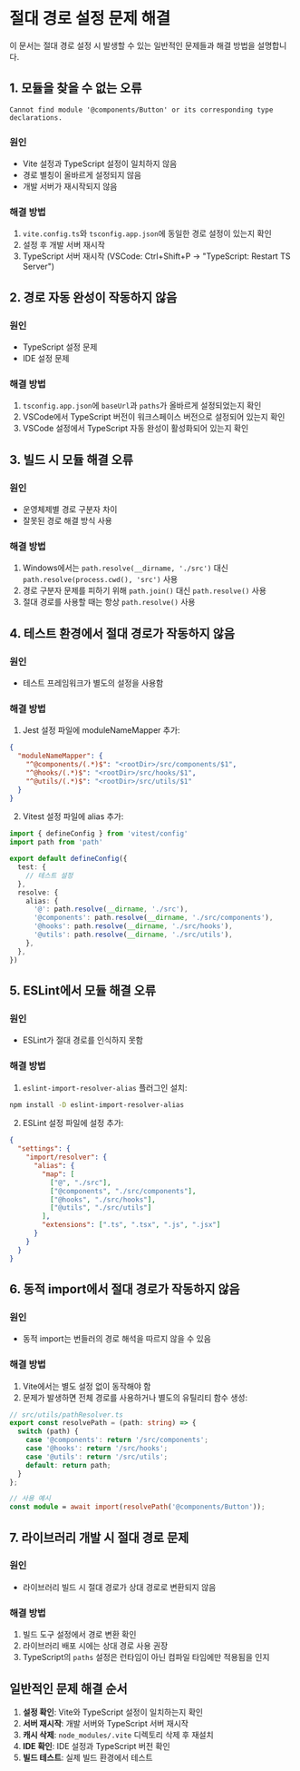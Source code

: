 # 절대 경로 설정 문제 해결

이 문서는 절대 경로 설정 시 발생할 수 있는 일반적인 문제들과 해결 방법을 설명합니다.

## 1. 모듈을 찾을 수 없는 오류

```
Cannot find module '@components/Button' or its corresponding type declarations.
```

### 원인
- Vite 설정과 TypeScript 설정이 일치하지 않음
- 경로 별칭이 올바르게 설정되지 않음
- 개발 서버가 재시작되지 않음

### 해결 방법
1. `vite.config.ts`와 `tsconfig.app.json`에 동일한 경로 설정이 있는지 확인
2. 설정 후 개발 서버 재시작
3. TypeScript 서버 재시작 (VSCode: Ctrl+Shift+P → "TypeScript: Restart TS Server")

## 2. 경로 자동 완성이 작동하지 않음

### 원인
- TypeScript 설정 문제
- IDE 설정 문제

### 해결 방법
1. `tsconfig.app.json`에 `baseUrl`과 `paths`가 올바르게 설정되었는지 확인
2. VSCode에서 TypeScript 버전이 워크스페이스 버전으로 설정되어 있는지 확인
3. VSCode 설정에서 TypeScript 자동 완성이 활성화되어 있는지 확인

## 3. 빌드 시 모듈 해결 오류

### 원인
- 운영체제별 경로 구분자 차이
- 잘못된 경로 해결 방식 사용

### 해결 방법
1. Windows에서는 `path.resolve(__dirname, './src')` 대신 `path.resolve(process.cwd(), 'src')` 사용
2. 경로 구분자 문제를 피하기 위해 `path.join()` 대신 `path.resolve()` 사용
3. 절대 경로를 사용할 때는 항상 `path.resolve()` 사용

## 4. 테스트 환경에서 절대 경로가 작동하지 않음

### 원인
- 테스트 프레임워크가 별도의 설정을 사용함

### 해결 방법
1. Jest 설정 파일에 moduleNameMapper 추가:
```json
{
  "moduleNameMapper": {
    "^@components/(.*)$": "<rootDir>/src/components/$1",
    "^@hooks/(.*)$": "<rootDir>/src/hooks/$1",
    "^@utils/(.*)$": "<rootDir>/src/utils/$1"
  }
}
```

2. Vitest 설정 파일에 alias 추가:
```typescript
import { defineConfig } from 'vitest/config'
import path from 'path'

export default defineConfig({
  test: {
    // 테스트 설정
  },
  resolve: {
    alias: {
      '@': path.resolve(__dirname, './src'),
      '@components': path.resolve(__dirname, './src/components'),
      '@hooks': path.resolve(__dirname, './src/hooks'),
      '@utils': path.resolve(__dirname, './src/utils'),
    },
  },
})
```

## 5. ESLint에서 모듈 해결 오류

### 원인
- ESLint가 절대 경로를 인식하지 못함

### 해결 방법
1. `eslint-import-resolver-alias` 플러그인 설치:
```bash
npm install -D eslint-import-resolver-alias
```

2. ESLint 설정 파일에 설정 추가:
```json
{
  "settings": {
    "import/resolver": {
      "alias": {
        "map": [
          ["@", "./src"],
          ["@components", "./src/components"],
          ["@hooks", "./src/hooks"],
          ["@utils", "./src/utils"]
        ],
        "extensions": [".ts", ".tsx", ".js", ".jsx"]
      }
    }
  }
}
```

## 6. 동적 import에서 절대 경로가 작동하지 않음

### 원인
- 동적 import는 번들러의 경로 해석을 따르지 않을 수 있음

### 해결 방법
1. Vite에서는 별도 설정 없이 동작해야 함
2. 문제가 발생하면 전체 경로를 사용하거나 별도의 유틸리티 함수 생성:
```typescript
// src/utils/pathResolver.ts
export const resolvePath = (path: string) => {
  switch (path) {
    case '@components': return '/src/components';
    case '@hooks': return '/src/hooks';
    case '@utils': return '/src/utils';
    default: return path;
  }
};

// 사용 예시
const module = await import(resolvePath('@components/Button'));
```

## 7. 라이브러리 개발 시 절대 경로 문제

### 원인
- 라이브러리 빌드 시 절대 경로가 상대 경로로 변환되지 않음

### 해결 방법
1. 빌드 도구 설정에서 경로 변환 확인
2. 라이브러리 배포 시에는 상대 경로 사용 권장
3. TypeScript의 `paths` 설정은 런타임이 아닌 컴파일 타임에만 적용됨을 인지

## 일반적인 문제 해결 순서

1. **설정 확인**: Vite와 TypeScript 설정이 일치하는지 확인
2. **서버 재시작**: 개발 서버와 TypeScript 서버 재시작
3. **캐시 삭제**: `node_modules/.vite` 디렉토리 삭제 후 재설치
4. **IDE 확인**: IDE 설정과 TypeScript 버전 확인
5. **빌드 테스트**: 실제 빌드 환경에서 테스트